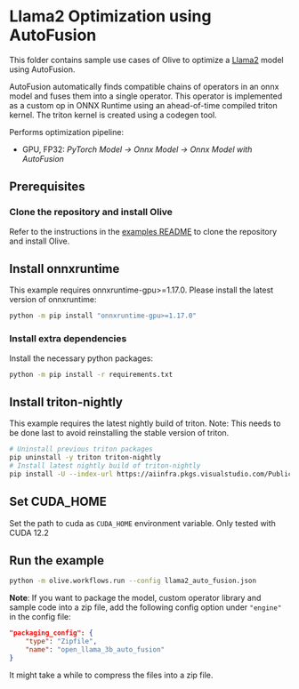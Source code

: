 # Llama2 Optimization using AutoFusion

This folder contains sample use cases of Olive to optimize a [Llama2](https://huggingface.co/meta-llama/Llama-2-7b-hf) model using AutoFusion.

AutoFusion automatically finds compatible chains of operators in an onnx model and fuses them into a single operator. This
operator is implemented as a custom op in ONNX Runtime using an ahead-of-time compiled triton kernel. The triton kernel is
created using a codegen tool.

Performs optimization pipeline:
- GPU, FP32: *PyTorch Model -> Onnx Model -> Onnx Model with AutoFusion*

## Prerequisites
### Clone the repository and install Olive

Refer to the instructions in the [examples README](../README.md) to clone the repository and install Olive.

## Install onnxruntime
This example requires onnxruntime-gpu>=1.17.0. Please install the latest version of onnxruntime:

```bash
python -m pip install "onnxruntime-gpu>=1.17.0"
```

### Install extra dependencies
Install the necessary python packages:
```bash
python -m pip install -r requirements.txt
```

## Install triton-nightly
This example requires the latest nightly build of triton. Note: This needs to be done last to avoid reinstalling the stable version of triton.
```bash
# Uninstall previous triton packages
pip uninstall -y triton triton-nightly
# Install latest nightly build of triton-nightly
pip install -U --index-url https://aiinfra.pkgs.visualstudio.com/PublicPackages/_packaging/Triton-Nightly/pypi/simple/ triton-nightly
```

## Set CUDA_HOME
Set the path to cuda as `CUDA_HOME` environment variable. Only tested with CUDA 12.2

## Run the example
```bash
python -m olive.workflows.run --config llama2_auto_fusion.json
```

**Note**: If you want to package the model, custom operator library and sample code into a zip file, add the following config option under `"engine"` in the config file:
```json
"packaging_config": {
    "type": "Zipfile",
    "name": "open_llama_3b_auto_fusion"
}
```
It might take a while to compress the files into a zip file.
